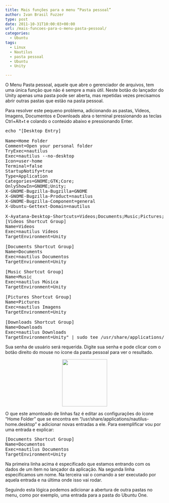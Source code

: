 ```yaml
---
title: Mais funções para o menu “Pasta pessoal”
author: Ivan Brasil Fuzzer
type: post
date: 2011-10-31T10:00:03+00:00
url: /mais-funcoes-para-o-menu-pasta-pessoal/
categories:
  - Ubuntu
tags:
  - Linux
  - Nautilus
  - pasta pessoal
  - Ubuntu
  - Unity

---
```

O Menu Pasta pessoal, aquele que abre o gerenciador de arquivos, tem uma única função que não é sempre a mais útil. Neste botão do lançador do Unity apenas uma pasta pode ser aberta, mas repetidas vezes precisamos abrir outras pastas que estão na pasta pessoal.

Para resolver este pequeno problema, adicionando as pastas, Vídeos, Imagens, Documentos e Downloads abra o terminal pressionando as teclas Ctrl+Alt+t e colando o conteúdo abaixo e pressionando Enter.

<pre class="brush:shell">echo "[Desktop Entry]

Name=Home Folder
Comment=Open your personal folder
TryExec=nautilus
Exec=nautilus --no-desktop
Icon=user-home
Terminal=false
StartupNotify=true
Type=Application
Categories=GNOME;GTK;Core;
OnlyShowIn=GNOME;Unity;
X-GNOME-Bugzilla-Bugzilla=GNOME
X-GNOME-Bugzilla-Product=nautilus
X-GNOME-Bugzilla-Component=general
X-Ubuntu-Gettext-Domain=nautilus

X-Ayatana-Desktop-Shortcuts=Videos;Documents;Music;Pictures;Downloads
[Videos Shortcut Group]
Name=Videos
Exec=nautilus Vídeos
TargetEnvironment=Unity

[Documents Shortcut Group]
Name=Documents
Exec=nautilus Documentos
TargetEnvironment=Unity

[Music Shortcut Group]
Name=Music
Exec=nautilus Música
TargetEnvironment=Unity

[Pictures Shortcut Group]
Name=Pictures
Exec=nautilus Imagens
TargetEnvironment=Unity

[Downloads Shortcut Group]
Name=Downloads
Exec=nautilus Downloads
TargetEnvironment=Unity" | sudo tee /usr/share/applications/nautilus-home.desktop</pre>

Sua senha de usuário será requerida. Digite sua senha e pode clicar com o botão direito do mouse no ícone da pasta pessoal para ver o resultado.

<p style="text-align: center;">
  <a href="http://www.ubuntero.com.br/wp-content/uploads/2011/10/Captura-de-tela-em-2011-10-31-000505.png"><img class="alignnone size-thumbnail wp-image-2892" title="Captura de tela em 2011-10-31 00:05:05" src="http://www.ubuntero.com.br/wp-content/uploads/2011/10/Captura-de-tela-em-2011-10-31-000505-143x150.png" alt="" width="143" height="150" /></a>
</p>

<p style="text-align: left;">
  O que este amontoado de linhas faz é editar as configurações do ícone &#8220;Home Folder&#8221; que se encontra em &#8220;/usr/share/applications/nautilus-home.desktop&#8221; e adicionar novas entradas a ele. Para exemplificar vou por uma entrada e explicar:
</p>

<pre class="brush:shell">[Documents Shortcut Group]
Name=Documentos
Exec=nautilus Documentos
TargetEnvironment=Unity</pre>

Na primeira linha acima é especificado que estamos entrando com os dados de um ítem no lançador da aplicação. Na segunda linha especificamos um nome. Na terceira vai o comando a ser executado por aquela entrada e na última onde isso vai rodar.

Seguindo esta lógica podemos adicionar a abertura de outra pastas no menu, como por exemplo, uma entrada para a pasta do Ubuntu One.